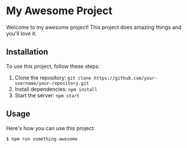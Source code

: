# My Awesome Project

Welcome to my awesome project! This project does amazing things and you'll love it.

## Installation

To use this project, follow these steps:

1. Clone the repository: `git clone https://github.com/your-username/your-repository.git`
2. Install dependencies: `npm install`
3. Start the server: `npm start`

## Usage

Here's how you can use this project:

```bash
$ npm run something-awesome
